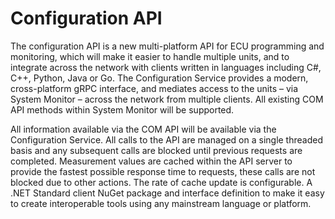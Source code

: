 # Configuration API

The configuration API is a new multi-platform API for ECU programming and monitoring, 
which will make it easier to handle multiple units, and to integrate across the network 
with clients written in languages including C#, C++, Python, Java or Go. The 
Configuration Service provides a modern, cross-platform gRPC interface, and mediates 
access to the units – via System Monitor – across the network from multiple clients. 
All existing COM API methods within System Monitor will be supported.

All information available via the COM API will be available via the Configuration 
Service.
All calls to the API are managed on a single threaded basis and any subsequent calls are
blocked until previous requests are completed.
Measurement values are cached within the API server to provide the fastest possible 
response time to requests, these calls are not blocked due to other actions. The rate of
cache update is configurable.
A .NET Standard client NuGet package and interface definition to make it easy to create 
interoperable tools using any mainstream language or platform.